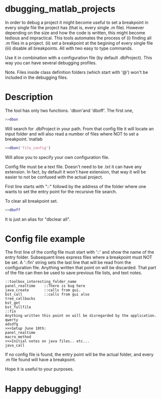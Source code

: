 # dbugging_matlab_projects
In order to debug a project it might become useful to set a breakpoint in every single file the project has (that is, every single .m file). However depending on the size and how the code is written, this might become tedious and impractical. This tools automates the process of (i) finding all .m files in a project. (ii) set a breakpoint at the begining of every single file (iii) disable all breakpoints. All with two easy to type commands.

Use it in combination with a configuration file (by default .dbProject). This way you can have several debugging profiles.

Note. Files inside class definition folders (which start with '@') won't be included in the debugging files.

# Description
The tool has only two functions. 'dbon'and 'dboff'.
The first one, 

```matlab
>>dbon 
```
Will search for .dbProject in your path. From that config file it will locate an input folder and will also read a number of files where NOT to set a breakpoint.`matlab

```matlab
>>dbon('file_config')
```
Will allow you to specify your own configuration file.

Config file must be a text file. Doesn't need to be .txt it can have any extension. In fact, by default it won't have extension, that way it will be easier to not be confused with the actual project.

First line starts with "::" followd by the address of the folder where one wants to set the entry point for the recursive file search.

To clear all breakpoint set.
```matlab
>>dboff
```
 It is just an alias for "dbclear all".

# Config file example
The first line of the config file must start with '::' and show the name of the entry folder. 
Subsequent lines express files where a breakpoint must NOT be set. A '::fin' string sets the last line that will be read from the configuration file. Anything written that point on will be discarded.
That part of the file can then be used to save previous file lists, and text notes.

```text
::toolbox_interesting_folder_name
panel_realtime    ::There is bug here
java_create       ::calls from gui.
bst_call          ::calls from gui also
tree_callbacks
bst_get
bst_fullfile
::fin
Anything written this point on will be disregarded by the application.
qwerty
adsdfg
>>>Setup June 10th:
panel_realtime
macro_method
>>>Initial notes on java files.. etc...
java_call
```

If no config file is found, the entry point will be the actual folder, and every .m file found will have a breakpoint.

Hope it is useful to your purposes. 
# Happy debugging!

